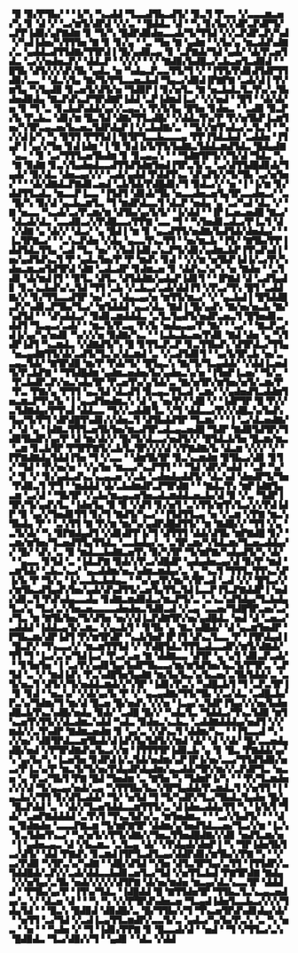 ▝▉▝▉▞▛▜▙▞▝▝▐▞▚▝▚▃▟▟▝▜▃▃▟▜▙▃▟▜▞▝▉▃▜▝▛▃▃▝▞▃▃▃▆▃▅▞▚▝▊▝▟▝▞▝▃▞▆▜▞▟▛▟▝▞▞▃▝▝█▟▟▃▝▟▝▝▚▝▊▞▙▞▞▟▛▃▛▟▛▜▞▃▛▛▐▟▉▞▄▛▇▟▆▝▊▝▜▞▚▝█▟▛▟▉▟▅▃▃▟▞▜▞▜▜▟▝▞▞▃▛▟▛▃▛▞▚▟▝▞▚▟▐▟▅▞▚▜▜▜▅▝▇▝▊▝▊▞▄▝▝▃▝▜▅▝▇▝▄▟▆▝▝▞▙▞▄▝▆▃▟▟▚▟▇▞▃▝▄▟▟▃▟▜▜▟▇▞▜▜▛▟▐▝█▞▄▟▉▃▄▝▊▝▃▛▇▟▞▜▟▝▄▟▞▝▟▞▛▃▅▜▟▃▝▃▞▞▅▟▅▃▛▞▝▟▟▃▛▝▝▞▞▞▝▝▞▝▇▟▉▞▙▟█▃▞▃▙▃▅▜▃▟▉▟▝▝█▜▙▝▟▜▞▞▞▟▚▜▙▝▄▟▃▝▅▝▚▟▄▃▛▃▃▜▜▞▜▝▞▝▐▜▜▞▛▟▊▟▜▟▛▜▜▟▉▞▃▃▝▝▟▃▚▜▄▝▇▞▜▞▛▜▃▃▅▃▙▟▝▜▄▃▞▟▉▟▐▛▇▛▇▝▃▟▞▟▐▝▛▞▆▜▄▝▚▜▄▟▉▝▊▃▅▜▞▟▜▞▅▝▜▟▉▛▐▝▊▞▅▜▃▝▇▝▅▃▙▟▃▜▃▜▚▞▃▜▙▟▅▟▉▟▄▝▇▃▛▟▚▃▛▜▛▟▇▛▐▟▟▝▃▛▐▟▆▟▐▃▞▝▞▞▅▟▝▝█▜▝▝▟▞▟▞▅▝▊▝▜▝▃▝▊▃▙▟▚▟▟▞▄▞▞▃▄▃▚▝▛▞▙▜▄▝█▜▅▝▊▟▅▃▝▝▃▟▉▝▉▃▛▞▙▝▛▃▙▃▝▟▊▞▆▝█▃▜▟▝▟▇▞▜▜▃▟█▞▝▞▟▟▃▜▚▞▛▝▛▞▅▜▙▛▐▃▆▜▅▞▚▜▛▃▄▃▅▞▙▃▅▃▜▟▛▟▄▛▐▝▞▃▙▟▇▞▃▝▝▜▞▞▆▜▚▟▃▞▃▜▃▜▝▝▚▞▞▟▐▞▚▝▚▝▉▜▜▝▛▜▜▟▐▝▉▜▛▜▃▃▙▃▃▃▄▝▛▛▐▜▟▃▙▟▝▃▟▟▅▝▐▜▄▛▐▝▄▞▞▜▅▝▊▟▐▟▆▝▐▝█▝▊▟▐▞▙▜▜▞▙▟▇▃▜▟▟▃▆▟▜▟▃▝█▟▄▟▇▝▄▃▝▝▊▝▃▞▜▜▜▃▅▜▙▟▆▝▊▝▊▃▄▃▚▝▝▝▜▟▇▜▛▜▞▞▜▞▟▝▜▟▃▝▚▝▇▝▉▟▇▝▊▃▚▜▄▟▅▟▃▃▟▜▜▟▜▟▆▜▅▟▐▜▛▃▜▞▃▝▃▞▟▜▜▟█▟▊▟▞▜▄▟▞▝▉▞▟▃▝▟▅▃▄▞▞▞▝▃▟▞▄▟▟▝▛▟▟▜▚▃▝▟▚▟▜▞▞▜▞▜▙▝▃▞▅▜▅▞▝▝▝▟▞▟▇▟▃▛▇▟▊▃▅▟▝▃▙▜▟▞▛▟█▟▊▞▜▝▉▟▃▞▞▝▅▝▐▝▐▞▆▝▊▞▟▟▜▜▃▟▃▝▆▃▃▛▐▃▃▝▐▜▟▜▝▟▊▟▞▜▙▝▅▃▃▟▅▃▅▜▄▜▛▃▃▟▅▃▞▝▃▝█▞▚▝▉▞▟▝▄▃▙▃▆▜▃▝▜▝▆▟▛▟▃▃▜▝▟▃▛▝▅▟▄▝▄▝▃▞▚▟▝▟▃▝▞▝▇▝▅▃▃▝▚▃▟▞▃▞▛▃▆▞▆▝▟▜▙▞▄▞▙▜▞▝▐▞▟▟▝▝▐▛▐▃▅▃▅▟█▝▇▃▞▝▟▃▟▞▟▃▝▃▃▟▉▃▞▞▛▟█▃▃▞▛▛▇▝▃▃▝▜▝▝▚▜▅▟▊▃▟▃▞▛▐▃▜▝▟▝▞▟▇▝▄▝▟▞▞▝▟▃▞▝▄▝█▟▐▝▆▝▊▝▄▃▟▜▜▞▅▟▇▞▙▟▜▟▞▟▅▟▄▞▝▝▐▃▜▛▇▃▞▝▝▃▚▃▛▟▅▝▞▟▄▝▄▃▃▜▚▃▜▜▝▝▅▞▆▃▙▝▐▜▞▝▇▜▙▞▛▛▐▟▟▜▟▃▜▜▄▝▃▟▝▜▃▝▅▞▝▞▙▟▐▟▊▃▚▃▛▜▞▟▊▞▄▟▆▃▙▛▐▜▚▟▚▟▐▝▅▞▄▟▜▟▚▃▜▝▛▝▄▟▃▜▅▞▛▝▛▝▆▟▚▝▊▟▝▝▞▞▆▝▅▜▙▛▐▟▐▞▃▞▛▞▚▟▅▃▆▃▅▜▟▜▛▟▝▟▇▝▃▟▃▟▛▝▊▟▆▃▅▝▊▝▟▟▚▃▚▞▚▝▅▝▇▟▅▝▝▃▜▟▊▝▟▞▆▟▐▜▝▝▉▜▃▝▟▜▃▝▟▜▟▟▇▞▄▟▄▛▐▟▊▜▝▝▐▛▇▟▝▟▝▃▟▜▄▟▊▝▊▃▚▃▙▟▚▞▃▜▟▝▜▜▝▃▙▝▞▃▙▃▞▃▟▞▟▟▐▜▝▞▛▃▞▜▚▝█▜▝▃▟▟▇▞▞▝▊▞▜▜▃▃▟▜▛▝▅▞▝▃▝▟▄▃▄▞▅▝▆▜▜▞▆▃▞▝▞▝▄▃▙▟▐▝█▜▟▟█▃▛▞▚▟▊▃▛▜▙▞▜▃▞▝▆▜▟▟▟▝▄▃▞▟▃▝▇▟▐▝█▞▄▟▚▝▇▞▅▞▅▃▙▝▇▞▚▟▜▟▝▝▝▟▚▟▟▃▞▝▉▟▊▃▆▟▟▟▃▝▃▜▃▜▄▟▜▞▅▟▛▃▅▃▜▝█▜▅▟▊▃▟▟▜▝▜▃▄▃▞▃▟▞▝▝▆▃▜▞▛▃▄▝▛▞▙▝▅▟▄▃▄▞▛▝▇▞▝▝▃▞▝▝▇▃▛▃▞▟▐▞▄▞▚▞▅▟▊▝▚▞▞▞▅▝▉▟▇▞▚▃▝▝▐▃▙▃▙▃▅▞▛▟▊▝▇▟▝▟▅▝▄▝▚▜▟▛▐▟▜▝▚▃▆▟▃▝▞▟▇▟▜▞▚▝█▝▊▜▜▃▛▃▛▝▊▃▜▜▙▟▚▝▟▜▛▟▃▞▜▜▄▝▅▃▄▟▇▜▜▞▟▞▃▟▜▞▜▃▚▞▟▃▆▟▝▃▝▞▃▟▜▟▊▜▝▝▄▞▙▜▛▃▙▝▅▞▃▃▄▃▜▟▞▝▇▜▛▟█▝▆▞▛▝▛▟▞▜▞▝█▜▄▃▚▝▇▞▜▞▜▃▄▟▟▞▝▞▟▟▐▃▅▟▜▞▛▃▙▛▇▝▝▜▜▟█▟▆▝▄▟▆▃▅▟▅▞▙▞▄▟▅▃▚▞▅▝▐▜▅▛▐▃▅▞▝▜▞▃▝▝▛▃▙▟▛▃▛▞▅▃▚▟▄▜▛▝▛▃▅▜▚▞▄▜▟▞▃▝▇▞▅▜▛▞▆▜▅▞▅▜▞▃▆▞▛▝▛▃▝▛▇▞▄▝▛▜▜▝▄▃▜▟▝▟▃▟▜▝▉▃▄▃▜▜▃▟▝▃▆▞▝▞▄▟▅▟▜▃▟▟▆▜▅▃▆▃▛▜▚▞▙▝▐▝▄▃▟▜▅▟▆▃▚▝▟▝▄▝▅▞▛▞▝▟█▝▞▝▐▟▛▜▛▝█▝▛▞▞▃▜▟▇▟▄▞▛▜▚▟▝▟▟▃▃▝▜▞▞▃▟▟▊▜▃▝▞▜▝▟▟▃▃▞▛▞▞▟█▃▚▞▙▟▚▜▄▞▜▞▛▜▝▟▛▟█▜▚▟▊▞▞▟▅▃▜▝▟▜▙▟▟▜▛▝▜▃▆▞▝▝▐▝▃▞▟▃▅▟▇▞▞▝▟▝▄▝▐▟▇▃▜▜▜▃▅▜▙▜▅▞▆▃▟▜▛▃▟▃▄▃▅▟█▝▜▟▛▝▇▟▉▜▟▜▛▞▜▟▉▜▙▟▛▞▄▞▛▝▟▝▆▞▟▞▞▝█▞▜▞▟▃▃▞▅▟▜▞▞▝█▜▟▃▙▜▅▝█▃▆▞▆▃▝▃▆▝▊▃▙▜▛▝▛▜▛▛▇▜▞▃▙▜▃▜▛▞▞▞▟▝▞▛▇▟▇▞▙▝▟▃▆▝▞▞▞▝▞▝▛▛▇▟▇▟▄▜▟▟▐▜▅▝▜▝▞▃▃▝▝▟▆▜▙▜▛▝▉▃▚▃▆▟▆▝▉▜▙▃▞▟▊▝▊▜▞▝▜▟▝▝▛▞▅▞▅▝▝▞▄▜▅▝▆▃▃▞▚▃▛▜▜▝▝▝▜▟▝▟▛▞▚▟▟▝▝▃▛▝▚▞▞▝▊▝▞▝▊▞▄▟▃▟▚▃▚▃▄▃▅▝▞▃▙▝▃▟▅▟▄▟▟▜▞▝▟▃▚▟▝▟▅▟▛▜▞▜▅▝▛▟▉▃▜▝▛▜▝▝▆▟▟▟▝▟▞▃▙▟▆▟▛▃▛▜▛▟▇▝▝▝▇▟▃▜▚▝▆▛▐▟▇▜▄▃▆▝▃▞▟▝▝▜▙▜▛▝▞▃▙▞▆▃▄▃▅▜▅▃▟▃▆▟▟▃▅▃▙▞▟▝▉▝▞▃▝▜▟▛▐▜▛▞▜▞▄▟▚▜▃▝▐▟▅▜▄▝▉▝▉▝▞▟▜▝▊▞▅▜▝▃▚▜▜▞▆▜▚▜▃▞▞▞▛▟▐▟▛▝▉▝▄▞▞▜▅▟▊▜▜▝▊▞▜▝▇▟▜▞▚▃▞▝▐▜▟▜▜▃▄▝▅▝▞▃▆▝▞▛▇▝▆▃▚▜▙▟▄▝▛▝▝▃▚▜▜▝▇▝▛▞▆▝▆▞▚▞▄▟▛▟█▟▜▜▞▝▆▝▇▟█▞▞▝▜▜▝▞▄▝▃▜▞▟▞▝▚▝▉▛▇▟▄▟▜▝▞▟▊▟▛▛▐▞▜▝▟▜▜▜▝▟▟▞▟▜▙▝▆▛▇▟█▝▊▞▝▃▆▞▆▜▅▞▜▃▅▟▜▜▄▜▜▟▃▝▃▃▙▟▄▞▃▝▃▜▛▃▆▞▚▜▟▃▆▞▜▃▅▃▟▟▄▞▞▝█▞▝▟▚▝▃▝▉▝▆▟▃▃▙▟▇▃▅▜▚▝▉▞▚▜▛▝▜▞▆▛▇▞▚▟▄▟▜▞▚▝▟▞▝▝▄▃▃▝▊▜▟▝▃▝▐▟▃▛▇▝▉▟▞▞▛▃▞▟█▟▛▝▄▟▄▟▅▃▄▞▟▝▉▞▛▝▆▟▝▃▆▜▟▞▝▃▙▃▚▃▞▝▄▃▟▟▆▞▅▃▚▟▆▃▆▟▄▞▃▝▄▝▚▃▜▝▜▜▜▃▜▜▚▃▚▛▐▞▙▝▛▝▜▞▄▝▐▞▃▃▙▃▙▟▄▃▝▝▚▞▄▞▛▞▆▞▚▜▛▃▟▝▃▟▝▞▞▝█▜▃▞▞▞▆▜▙▃▟▜▄▟▚▜▅▞▄▟▞▟▚▟▜▜▞▃▅▜▄▜▜▃▜▟▐▃▃▛▐▜▃▛▇▟▟▛▐▝▅▟▞▟▊▃▜▝▛▟▚▟▄▃▃▟▄▝▊▟▇▃▆▟▉▟▃▞▆▃▛▜▞▃▝▃▚▃▚▟▜▟▄▞▜▃▙▟▄▜▃▞▄▝▜▃▞▃▚▜▅▃▅▃▃▃▃▟▅▟▅▃▜▟▉▃▟▝▞▃▄▝▃▃▅▞▜▟█▜▛▃▅▞▃▞▞▜▃▝▆▝▇▜▙▜▅▞▜▞▟▜▅▝▅▞▞▟▐▃▛▟▇▜▛▞▅▞▄▟█▟▃▝▅▟▝▟▝▃▅▃▞▃▟▟▟▝▐▟▟▃▄▜▞▃▆▃▝▞▄▃▙▜▝▝▊▜▙▝▄▝▇▃▚▟█▟▞▝▟▝▄▃▆▜▅▟▛▝▛▜▙▃▆▞▟▛▐▟▜▝▛▞▆▜▛▟▛▝▚▃▙▜▅▛▐▛▐▜▝▟▚▃▜▃▃▝▛▝▐▜▛▟▄▟▐▝█▃▛▞▝▜▚▃▃▞▞▝▆▃▆▜▜▜▟▝▞▝▛▟█▜▟▃▜▜▜▃▟▃▃▟▛▞▆▜▞▟▇▟▞▜▜▝▜▝▐▃▞▃▚▞▜▟▐▃▞▝▛▃▞▃▅▝▇▝▟▟▇▃▃▝▟▜▛▝▄▝▄▜▝▟▊▃▛▃▟▞▝▝▊▜▅▜▅▝▐▝▃▞▛▞▄▟▊▜▄▞▙▟▛▜▙▃▃▞▆▞▆▜▟▜▅▞▙▃▜▞▛▜▛▃▝▃▛▜▟▝▃▝▞▝▆▟▐▟▚▝▛▃▚▟█▜▅▜▄▟▇▝▆▞▙▞▙▃▚▞▙▃▅▞▃▜▙▜▟▟▞▃▝▃▜▞▅▃▜▝▟▜▞▞▜▞▅▟▟▃▆▟▞▞▚▜▛▝▐▟▊▞▛▃▚▝▚▟█▃▙▜▝▜▝▃▛▃▜▛▐▝▊▝▊▟▝▝▅▃▚▞▝▞▟▞▄▞▙▝▛▝▞▝▄▃▄▟▇▞▜▜▞▜▙▝▞▃▞▟▃▝▃▟█▃▙▞▛▃▚▞▜▟▆▞▜▝▆▞▟▝█▃▅▝█▞▅▟▚▝▞▞▅▝▐▃▄▞▃▜▟▛▐▜▄▞▞▞▅▞▙▟▅▟█▃▙▜▚▃▚▟█▞▅▟▄▝▉▟▞▝▃▟█▝█▞▞▝▚▟▄▜▃▝▜▟▟▃▞▜▚▃▜▟▉▝▆▜▚▃▅▜▚▜▜▞▞▟▃▟▆▃▚▟▟▝▚▟▃▝▉▟▅▃▚▃▙▃▝▃▟▟▇▟▟▟▄▞▅▟▜▝▞▞▆▟▞▞▃▜▚▟▛▝▇▟▆▃▅▟▆▝▊▝▄▞▃▝▞▟▚▃▜▝▟▟▆▞▚▃▝▝▐▜▃▃▟▝▚▝▞▞▅▞▝▟▉▜▛▟▃▃▆▜▙▟▞▟▐▟▚▜▄▜▟▜▞▞▆▟▝▟▞▝▟▝▞▟▞▝█▞▃▃▅▟▄▟█▞▅▟▝▞▛▜▛▟▇▟▚▞▙▃▞▞▆▝▐▜▜▜▜▛▐▟▉▃▙▝▄▝▊▝█▃▝▛▇▟▟▞▄▞▚▝▄▞▙▞▚▝▐▃▅▜▅▝▊▟▛▟▐▞▃▜▟▞▅▟▆▞▄▛▐▛▐▞▅▞▃▃▞▜▜▟▜▟▉▞▅▃▞▛▐▃▚▞▛▝▆▃▜▞▜▞▅▞▛▟▄▟▛▟▄▟▆▞▄▃▟▟▞▜▛▞▆▞▞▃▛▟▛▜▃▝▅▃▅▝▄▝▛▃▞▜▙▜▝▛▇▝█▟▝▜▅▟▆▝▃▝▇▜▅▝▚▝▜▟▆▛▐▞▚▝▝▝▛▞▜▃▆▟▅▞▞▞▟▝▜▞▄▃▄▞▅▟▞▃▄▝▚▜▜▜▙▞▙▃▚▜▛▜▄▟▟▞▛▃▆▟▃▜▝▞▅▜▜▝▐▝▄▃▙▞▞▜▜▝▊▞▟▜▃▟▟▞▝▜▞▝▅▜▟▝▜▝▜▞▚▟▛▞▜▃▞▜▙▟▃▜▄▟▅▝█▞▄▝█▃▛▟▟▝▃▝▝▟▞▞▜▃▅▜▟▟▃▃▆▜▜▜▞▃▝▟▐▟▅▃▟▟▄▜▜▝▚▝▐▞▙▜▝▜▟▞▝▃▅▛▇▟▟▟▟▝▃▜▚▜▝▜▚▃▜▟▚▞▃▝▆▜▅▟▆▃▝▝▝▃▞▞▙▟▜▞▝▝▝▟▄▝▉▟▆▟▅▝▃▃▃▛▇▃▆▝▜▞▆▛▇▜▛▝▟▟▆▞▄▜▅▟▜▟▃▃▅▞▜▃▞▞▆▝▐▃▚▝▊▃▜▟▅▜▚▃▞▝▚▞▅▜▞▞▛▜▞▟▇▞▞▜▅▃▜▜▅▟█▟▇▞▞▟▊▝▅▟▜▃▆▞▅▝▐▝▄▟▅▃▄▃▝▟▝▞▙▃▆▃▝▃▜▃▄▝▟▞▝▞▛▟▄▟▞▟▅▛▐▝▚▝▜▛▐▟▅▜▙▜▃▞▟▜▞▝▟▟▝▛▇▟▚▝▊▃▆▟▐▜▛▜▃▟▜▃▄▞▟▟▛▟▊▞▆▜▙▞▞▛▇▝▚▝▝▞▃▞▛▟▉▝▚▜▛▃▚▞▚▟▇▝▝▟█▞▟▜▟▝▚▜▅▝▟▜▃▜▛▜▄▞▃▜▜▝▐▜▜▟▛▞▃▜▟▟█▟▞▃▛▞▞▃▟▞▟▟▃▃▙▟▊▃▅▜▃▞▜▟▝▞▅▜▜▃▙▟▝▛▇▜▛▟▇▝▇▟▄▝▞▞▅▜▄▞▃▜▙▝▅▟▞▞▞▞▞▟▜▛▇▝▟▞▅▞▆▟▅▝▆▃▄▞▟▃▚▃▃▜▛▝▟▟▟▟▝▝▛▜▙▞▄▞▛▝▐▜▚▞▜▟▃▝▐▟█▟▟▝█▝▇▜▜▟▅▜▛▝▜▜▙▃▜▃▚▃▄▃▅▟▄▞▃▝▞▝▟▃▅▝▟▝▝▝▚▝▚▝▞▞▛▜▛▟▚▟▅▃▅▝▜▃▄▟▐▟▅▜▃▃▙▃▞▞▞▞▜▟▄▜▟▝▝▝█▃▚▝█▟▉▟▝▟▉▟█▞▃▝█▞▜▜▙▞▞▜▝▜▚▃▅▜▛▟▚▟▊▟▄▞▟▞▝▝▅▜▜▝▃▞▜▟▝▞▃▟▐▃▄▜▜▃▆▟▛▞▃▃▜▞▃▝▄▟▃▞▚▞▙▞▛▃▚▝▃▝▚▝▅▃▝▝▅▝▝▝▚▟▅▝▞▝▜▝▐▟▊▞▛▛▇▝▊▝█▃▃▟▞▟▝▝▅▟▝▝▜▝▞▜▜▃▞▃▚▝█▟▉▟▃▝▜▃▞▟▉▞▞▜▝▝▄▟▊▝▝▟▃▝▞▟▟
